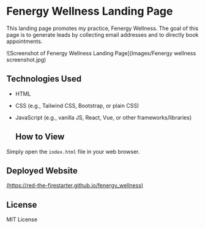 # Fenergy Wellness Landing Page

This landing page promotes my practice, Fenergy Wellness. The goal of this page is to generate leads by collecting email addresses and to directly book appointments.

![Screenshot of Fenergy Wellness Landing Page](Images/Fenergy wellness screenshot.jpg)

## Technologies Used

* HTML
* CSS (e.g., Tailwind CSS, Bootstrap, or plain CSS)
* JavaScript (e.g., vanilla JS, React, Vue, or other frameworks/libraries)
  

  ## How to View

Simply open the `index.html` file in your web browser.

## Deployed Website

[(https://red-the-firestarter.github.io/fenergy_wellness)](https://red-the-firestarter.github.io/fenergy_wellness/)

## License

MIT License
